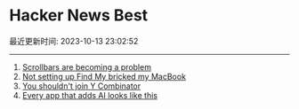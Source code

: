 # Hacker News Best

最近更新时间: 2023-10-13 23:02:52

--- 
1. [Scrollbars are becoming a problem](https://artemis.sh/2023/10/12/scrollbars.html) 
2. [Not setting up Find My bricked my MacBook](https://www.tokyodev.com/articles/not-setting-up-find-my-bricked-my-macbook) 
3. [You shouldn't join Y Combinator](https://newsletter.smallbets.co/p/why-you-shouldnt-join-y-combinator) 
4. [Every app that adds AI looks like this](https://botharetrue.substack.com/p/every-app-that-adds-ai-looks-like) 
